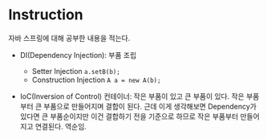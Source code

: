 # Instruction

자바 스프링에 대해 공부한 내용을 적는다.



- DI(Dependency Injection): 부품 조립
  - Setter Injection `a.setB(b);`
  - Construction Injection `A a = new A(b);`



- IoC(Inversion of Control) 컨테이너: 작은 부품이 있고 큰 부품이 있다. 작은 부품부터 큰 부품으로 만들어지며 결합이 된다. 근데 이게 생각해보면 Dependency가 있다면 큰 부품순이지만 이건 결합하기 전을 기준으로 하므로 작은 부품부터 만들어지고 연결된다. 역순임.
